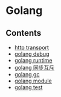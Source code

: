 Golang
======

## Contents

* [http transport](http/README.md)
* [golang debug](golang-debug.md)
* [golang runtime](golang-runtime.md)
* [golang 同步互斥](golang-sync.md)
* [golang gc](golang-gc.md)
* [golang module](golang-module.md)
* [golang test](golang-test.md)